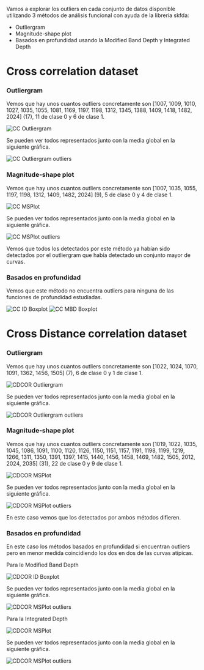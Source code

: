 Vamos a explorar los outliers en cada conjunto de datos disponible utilizando 3 métodos de análisis funcional con ayuda
de la librería skfda:

- Outliergram
- Magnitude-shape plot 
- Basados en profundidad usando la Modified Band Depth y Integrated Depth

# Cross correlation dataset
### Outliergram
Vemos que hay unos cuantos outliers concretamente son [1007, 1009, 1010, 1027, 1035, 1055, 1081, 1169, 1197, 1198, 1312,
1345, 1388, 1409, 1418, 1482, 2024] (17), 11 de clase 0 y 6 de clase 1.

![CC Outliergram](../Plots/cc_Data/CC_Outliergram.png)

Se pueden ver todos representados junto con la media global en la siguiente gráfica.

![CC Outliergram outliers](../Plots/cc_Data/CC_Outliergram_outliers.png)

### Magnitude-shape plot

Vemos que hay unos cuantos outliers concretamente son [1007, 1035, 1055, 1197, 1198, 1312, 1409, 1482, 2024] (9), 
5 de clase 0 y 4 de clase 1.

![CC MSPlot](../Plots/cc_Data/CC_MSPlot.png)

Se pueden ver todos representados junto con la media global en la siguiente gráfica.

![CC MSPlot outliers](../Plots/cc_Data/CC_MSPlot_outliers.png)

Vemos que todos los detectados por este método ya habían sido detectados por el outliergram que había detectado un conjunto 
mayor de curvas.

### Basados en profundidad

Vemos que este método no encuentra outliers para ninguna de las funciones de profundidad estudiadas.

![CC ID Boxplot](../Plots/cc_Data/CC_ID_Boxplot.png)
![CC MBD Boxplot](../Plots/cc_Data/CC_MBD_Boxplot.png)

# Cross Distance correlation dataset
### Outliergram
Vemos que hay unos cuantos outliers concretamente son [1022, 1024, 1070, 1091, 1362, 1456, 1505] (7), 6 de clase 0 y 1 de clase 1.

![CDCOR Outliergram](../Plots/cdcor_Data/CDCOR_Outliergram.png)

Se pueden ver todos representados junto con la media global en la siguiente gráfica.

![CDCOR Outliergram outliers](../Plots/cdcor_Data/CDCOR_Outliergram_outliers.png)

### Magnitude-shape plot

Vemos que hay unos cuantos outliers concretamente son [1019, 1022, 1035, 1045, 1086, 1091, 1100, 1120, 1126, 1150, 1151,
1157, 1191, 1198, 1199, 1219, 1266, 1311, 1350, 1391, 1397, 1415,
1440, 1456, 1458, 1469, 1482, 1505, 2012, 2024, 2035] (31),
22 de clase 0 y 9 de clase 1.

![CDCOR MSPlot](../Plots/cdcor_Data/CDCOR_MSPlot.png)

Se pueden ver todos representados junto con la media global en la siguiente gráfica.

![CDCOR MSPlot outliers](../Plots/cdcor_Data/CDCOR_MSPlot_outliers.png)

En este caso vemos que los detectados por ambos métodos difieren.

### Basados en profundidad

En este caso los métodos basados en profundidad si encuentran outliers pero en menor medida coincidiendo los dos en dos de las curvas atípicas.

Para le Modified Band Depth

![CDCOR ID Boxplot](../Plots/cdcor_Data/CDCOR_MBD_Boxplot.png)

Se pueden ver todos representados junto con la media global en la siguiente gráfica.

![CDCOR MSPlot outliers](../Plots/cdcor_Data/CDCOR_MBD_Boxplot_outliers.png)

Para la Integrated Depth

![CDCOR MSPlot](../Plots/cdcor_Data/CDCOR_ID_Boxplot.png)

Se pueden ver todos representados junto con la media global en la siguiente gráfica.

![CDCOR MSPlot outliers](../Plots/cdcor_Data/CDCOR_ID_Boxplot_outliers.png)

